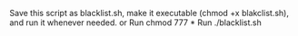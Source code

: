 Save this script as blacklist.sh, make it executable (chmod +x blakclist.sh), and run it whenever needed.
or
Run chmod 777 *
Run ./blacklist.sh
